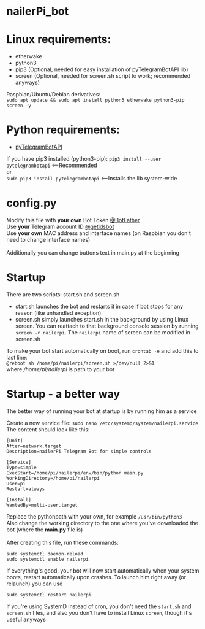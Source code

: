 # nailerPi_bot

# Linux requirements:
  * etherwake
  * python3
  * pip3 (Optional, needed for easy installation of pyTelegramBotAPI lib)
  * screen (Optional, needed for screen.sh script to work; recommended anyways)
  
  Raspbian/Ubuntu/Debian derivatives:\
    ```sudo apt update && sudo apt install python3 etherwake python3-pip screen -y```

# Python requirements:
  * [pyTelegramBotAPI](https://github.com/eternnoir/pyTelegramBotAPI)
  
  If you have pip3 installed (python3-pip):
    ```pip3 install --user pytelegrambotapi``` <--Recommended\
    or\
    ```sudo pip3 install pytelegrambotapi``` <--Installs the lib system-wide

# <span>config.py</span>
  Modify this file with **your own** Bot Token [@BotFather](https://telegram.me/botfather)\
  Use **your** Telegram account ID [@getidsbot](https://telegram.me/getidsbot)\
  Use **your own** MAC address and interface names (on Raspbian you don't need to change interface names)\
  \
  Additionally you can change buttons text in main.py at the beginning

# Startup
  There are two scripts: start.sh and screen.sh
  * start.sh launches the bot and restarts it in case if bot stops for any reason (like unhandled exception)
  * screen.sh simply launches start.sh in the background by using Linux screen. You can reattach to that background console session by running ```screen -r nailerpi```. The ```nailerpi``` name of screen can be modified in screen.sh
  
  To make your bot start automatically on boot, run ```crontab -e``` and add this to last line:\
    ```@reboot sh /home/pi/nailerpi/screen.sh >/dev/null 2>&1```\
    where */home/pi/nailerpi* is path to your bot

# Startup - a better way
  The better way of running your bot at startup is by running him as a service

  Create a new service file:
  ```sudo nano /etc/systemd/system/nailerpi.service```\
  The content should look like this:
```
[Unit]
After=network.target
Description=nailerPi Telegram Bot for simple controls

[Service]
Type=simple
ExecStart=/home/pi/nailerpi/env/bin/python main.py
WorkingDirectory=/home/pi/nailerpi
User=pi
Restart=always

[Install]
WantedBy=multi-user.target
```
Replace the pythonpath with your own, for example ```/usr/bin/python3```\
Also change the working directory to the one where you've downloaded the bot (where the **<span>main.py</span>** file is)\
\
After creating this file, run these commands:
  ```
  sudo systemctl daemon-reload
  sudo systemctl enable nailerpi
  ```
If everything's good, your bot will now start automatically when your system boots, restart automatically upon crashes. To launch him right away (or relaunch) you can use
```
sudo systemctl restart nailerpi
```

If you're using SystemD instead of cron, you don't need the `start.sh` and `screen.sh` files, and also you don't have to install Linux `screen`, though it's useful anyways